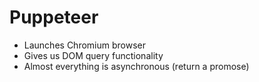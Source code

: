 # Puppeteer
- Launches Chromium browser
- Gives us DOM query functionality
- Almost everything is asynchronous (return a promose)


